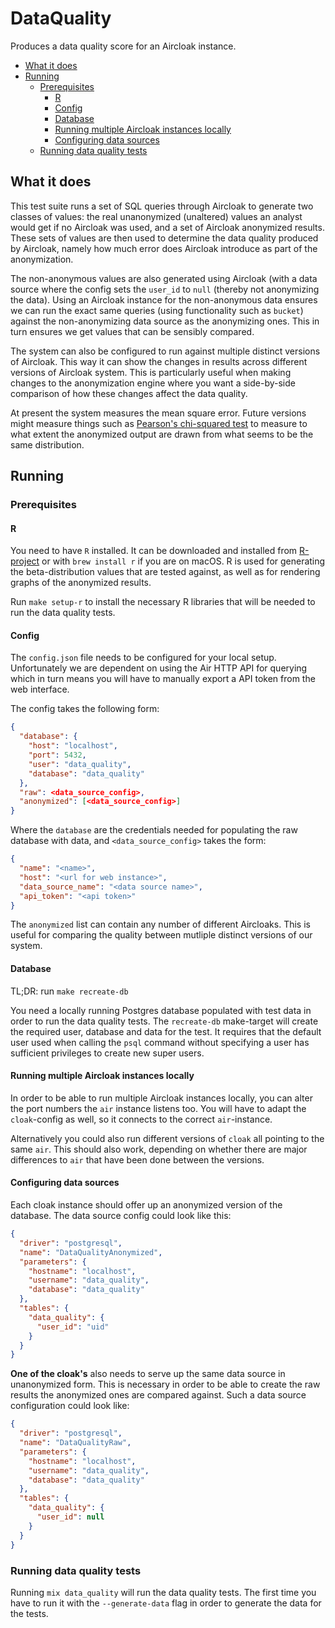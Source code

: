 # DataQuality

Produces a data quality score for an Aircloak instance.

- [What it does](#what-it-does)
- [Running](#running)
  - [Prerequisites](#prerequisites)
    - [R](#r)
    - [Config](#config)
    - [Database](#database)
    - [Running multiple Aircloak instances locally](#running-multiple-aircloak-instances-locally)
    - [Configuring data sources](#configuring-data-sources)
  - [Running data quality tests](#running-data-quality-tests)

## What it does

This test suite runs a set of SQL queries through Aircloak to generate two classes of values:
the real unanonymized (unaltered) values an analyst would get if no Aircloak was used, and a set
of Aircloak anonymized results. These sets of values are then used to determine the data quality
produced by Aircloak, namely how much error does Aircloak introduce as part of the anonymization.

The non-anonymous values are also generated using Aircloak (with a data source where the config
sets the `user_id` to `null` (thereby not anonymizing the data). Using an Aircloak instance for
the non-anonymous data ensures we can run the exact same queries (using functionality such as `bucket`)
against the non-anonymizing data source as the anonymizing ones. This in turn ensures we get values
that can be sensibly compared.

The system can also be configured to run against multiple distinct versions of Aircloak.
This way it can show the changes in results across different versions of Aircloak system.
This is particularly useful when making changes to the anonymization engine where you want
a side-by-side comparison of how these changes affect the data quality.

At present the system measures the mean square error. Future versions might measure things such
as [Pearson's chi-squared test](https://en.wikipedia.org/wiki/Pearson%27s_chi-squared_test) to
measure to what extent the anonymized output are drawn from what seems to be the same distribution.

## Running

### Prerequisites

#### R

You need to have `R` installed. It can be downloaded and installed from [R-project](https://www.r-project.org/)
or with `brew install r` if you are on macOS.
R is used for generating the beta-distribution values that are tested against,
as well as for rendering graphs of the anonymized results.

Run `make setup-r` to install the necessary R libraries that will be needed to run the
data quality tests.

#### Config

The `config.json` file needs to be configured for your local setup.
Unfortunately we are dependent on using the Air HTTP API for querying
which in turn means you will have to manually export a API token from the
web interface.

The config takes the following form:

```json
{
  "database": {
    "host": "localhost",
    "port": 5432,
    "user": "data_quality",
    "database": "data_quality"
  },
  "raw": <data_source_config>,
  "anonymized": [<data_source_config>]
}
```

Where the `database` are the credentials needed for populating the raw database with data,
and `<data_source_config>` takes the form:

```json
{
  "name": "<name>",
  "host": "<url for web instance>",
  "data_source_name": "<data source name>",
  "api_token": "<api token>"
}
```

The `anonymized` list can contain any number of different Aircloaks. This is useful
for comparing the quality between mutliple distinct versions of our system.

#### Database

TL;DR: run `make recreate-db`

You need a locally running Postgres database populated with test data in order to run the data quality tests.
The `recreate-db` make-target will create the required user, database and data for the test.
It requires that the default user used when calling the `psql` command without specifying a user
has sufficient privileges to create new super users.

#### Running multiple Aircloak instances locally

In order to be able to run multiple Aircloak instances locally, you can alter
the port numbers the `air` instance listens too. You will have to adapt the
`cloak`-config as well, so it connects to the correct `air`-instance.

Alternatively you could also run different versions of `cloak` all pointing to the same
`air`. This should also work, depending on whether there are major differences to `air`
that have been done between the versions.

#### Configuring data sources

Each cloak instance should offer up an anonymized version of the database.
The data source config could look like this:

```json
{
  "driver": "postgresql",
  "name": "DataQualityAnonymized",
  "parameters": {
    "hostname": "localhost",
    "username": "data_quality",
    "database": "data_quality"
  },
  "tables": {
    "data_quality": {
      "user_id": "uid"
    }
  }
}
```

__One of the cloak's__ also needs to serve up the same data source in unanonymized form.
This is necessary in order to be able to create the raw results the anonymized ones are
compared against. Such a data source configuration could look like:

```json
{
  "driver": "postgresql",
  "name": "DataQualityRaw",
  "parameters": {
    "hostname": "localhost",
    "username": "data_quality",
    "database": "data_quality"
  },
  "tables": {
    "data_quality": {
      "user_id": null
    }
  }
}
```

### Running data quality tests

Running `mix data_quality` will run the data quality tests.
The first time you have to run it with the `--generate-data` flag in order
to generate the data for the tests.
